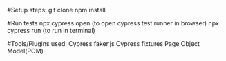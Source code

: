 #Setup steps:
git clone 
npm install 

#Run tests
npx cypress open (to open cypress test runner in browser)
npx cypress run (to run in terminal)

#Tools/Plugins used:
Cypress
faker.js
Cypress fixtures
Page Object Model(POM)
